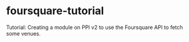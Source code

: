 foursquare-tutorial
===================

Tutorial: Creating a module on PPI v2 to use the Foursquare API to fetch some venues.